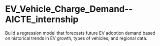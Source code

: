 # EV_Vehicle_Charge_Demand--AICTE_internship
Build a regression model that forecasts future EV adoption demand based on historical trends in EV growth, types of vehicles, and regional data.
